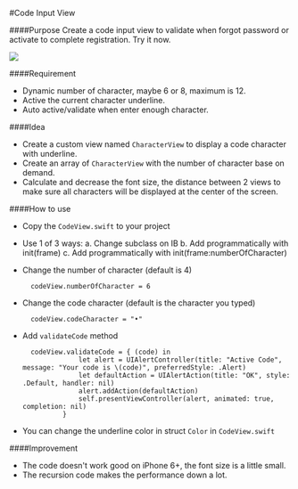 #Code Input View

####Purpose 
Create a code input view to validate when forgot password or activate to complete registration. Try it now. 

![](http://recordit.co/kAuVq0Gs3V.gif)

####Requirement 
- Dynamic number of character, maybe 6 or 8, maximum is 12. 
- Active the current character underline. 
- Auto active/validate when enter enough character. 

####Idea
- Create a custom view named `CharacterView` to display a code character with underline. 
- Create an array of `CharacterView` with the number of character base on demand. 
- Calculate and decrease the font size, the distance between 2 views to make sure all characters will be displayed at the center of the screen. 

####How to use 

- Copy the `CodeView.swift` to your project
- Use 1 of 3 ways: 
	a. Change subclass on IB
	b. Add programmatically with init(frame)
	c. Add programmatically with init(frame:numberOfCharacter)
- Change the number of character (default is 4)

		codeView.numberOfCharacter = 6
- Change the code character (default is the character you typed)

		codeView.codeCharacter = "•"

- Add `validateCode` method 

		codeView.validateCode = { (code) in
		            let alert = UIAlertController(title: "Active Code", message: "Your code is \(code)", preferredStyle: .Alert)
		            let defaultAction = UIAlertAction(title: "OK", style: .Default, handler: nil)
		            alert.addAction(defaultAction)
		            self.presentViewController(alert, animated: true, completion: nil)
		        }

- You can change the underline color in struct `Color` in `CodeView.swift`

####Improvement 
- The code doesn't work good on iPhone 6+, the font size is a little small. 
- The recursion code makes the performance down a lot. 
